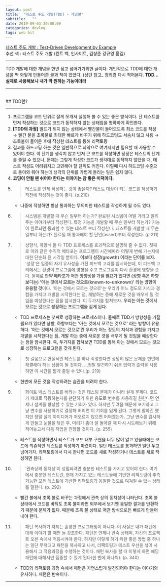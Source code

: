 ```yaml
---
layout: post
title:  "테스트 주도 개발(TDD) - 개념편"
subtitle:   ""
date: 2019-09-03 20:00:09
categories: devlog
tags: web bit
---
```


[테스트 주도 개발 : Test-Driven Development by Example](https://edykim.com/ko/post/book-test-driven-development-by-example/)  
추천 책 : 테스트 주도 개발 (켄트 백, 인사이트, 김창준 강규영 옮김)
  
---

TDD 개발에 대한 개념을 한번 짚고 넘어가기위한 글이다.
개인적으로 TDD에 대한 개념을 딱 와닿게 만들어준 글과 책이 있었다. (상단 참고_
정리겸 다시 적어본다. **TDD... 실제로 사용해보니 내가 딱 원하는 기능이더라**

- - -

<br/>
## TDD란?

- - -

1. 프로그램을 코드 단위로 잘게 쪼개서 실행해 볼 수 있는 좋은 방식이다. 단 테스트를 먼저 작성하는 것으로 코드가 동작하지 않는 상태임을 명확하게 확인한다.
2. **[TDD의 과정]** 
   빌드가 되지 않는 상태에서 빨간불이 들어오도록 최소 코드를 작성 → 빨간 불을 초록불로 최대한 빠르게 바꾸기 위해 하드코딩도 서슴치 않고 사용 → 초록불이 들어온 후에 작성한 테스트를 통해 리팩토링
3. 결과를 하드코딩 하는 것은 일반적으로 죄악으로 여겨지지만 필요할 때 사용할 수 있어야 한다. 이 단계를 생각지 않고 먼저 큰 코드를 작성하면 당장은 테스트의 단계를 줄일 수 있으나, 문제는 그렇게 작성한 코드가 생각대로 동작하지 않았을 때, 테스트 작성도 어려워지고 고민해야 할 단위도 커진다. 이럴때 다시 하드코딩 수준으로 돌아와 줘야 하는데 생각의 단위를 가볍게 돌리는 일은 쉽지 않다.
4. **코딩이 안될 땐 쉬어야 한다는 이야기는 참 좋은 미덕이다.**
5. >테스트를 언제 작성하는 것이 좋을까? 테스트 대상이 되는 코드를 작성하기 직전에 작성하는 것이 좋다. (p.210)
   - 나중에 작성하면 항상 통과하는 무의미한 테스트를 작성하게 될 수도 있다.
6. > 시스템을 개발할 때 무슨 일부터 하는가? 완료된 시스템이 어떨 거라고 알려주는 이야기부터 작성한다. 특정 기능을 개발할 때 무슨 일부터 하는가? 기능이 완료되면 통과할 수 있는 테스트 부터 작성한다. 테스트를 개발할 때 무슨 일부터 하는가? 완료될 때 통과해야 할 단언(assert)부터 작성한다. (p.211)
7. > 상향식, 하향식 둘 다 TDD 프로세스를 효과적으로 설명해 줄 수 없다. 첫째로 이와 같은 수직적 메타포는 프로그램이 시간에따라 어떻게 변해 가는지에 대한 단순화 된 시각일 뿐이다. **이보다 성장(growth) 이라는 단어를 보자.** '성장'은 일종의 자기 유사성을 가진 피드백 고리를 암시하는데, 이 피드백 고리에서는 환경이 프로그램에 영향을 주고 프로그램이 다시 환경에 영향을 준다. 둘째로 **만약 메타포가 어떤 방향성을 가질 필요가 있다면 (상향 혹은 하향보다는) '아는 것에서 모르는 것으로(known-to-unknown)' 라는 방향이 유용할 것**이다. '아는 것에서 모르는 것으로'는 우리가 어느 정도의 지식과 경험을 가지고 개발을 시작한다는 점, 개발하는 중에 새로운 것을 배우게 될 것임을 예상한다는 점을 암시한다. 이 두가지를 합쳐보자. **우리는 아는 것에서 모르는 것으로 성장하는 프로그램을 갖게 된다.**
   - TDD 프로세스는 첫째로 성장하는 프로세스이다. 둘째로 TDD가 방향성을 가질 필요가 있다면 상향, 하향보다는 '아는 것에서 모르는 것으로' 라는 방향이 유용하다. '아는 것에서 모르는 것으로'란 우리가 어느 정도의 지식과 경험을 가지고 개발을 시작한다는 점, 개발 하는 중에 새로운 것을 배우게 될 것임을 예상한다는 점을 암시한다. 즉, 두가지를 합쳐보면 TDD를 통해 아는 것에서 모르는 것으로 성장하는 프로그램을 갖게 된다.
8. > 첫 걸음으로 현실적인 테스트를 하나 작성한다면 상당히 많은 문제를 한번에 해결해야 하는 상황이 될 것이다. …정말 발견하기 쉬운 입력과 출력을 사용하면 이 시간을 짧게 줄일 수 있다.(p. 219)
   - 한번에 모든 것을 작성하려는 습관을 버려야 한다.
9. > 화이트 박스 테스트를 바라는 것은 테스팅 문제가 아니라 설계 문제다. 코드가 제대로 작동하는지를 판단하기 위한 용도로 변수를 사용하길 원한다면 언제나 설계를 향상할 수 있는 기회가 있다. 하지만 두려움 때문에 포기하고 그냥 변수를 사용하기로 결정해 버리면 이 기회를 잃게 된다. 그렇게 말하긴 했지만 정말 설계 아이디어가 떠오르지 않으면 어쩌겠는가. 그냥 변수를 검사하게 만들고 눈물을 닦은 후, 머리가 좀더 잘 돌아갈 때 다시 시도해보기 위해 적어놓고서 다음 작업을 진행할 것이다. (p. 255)
   - 테스트를 작성하면서 테스트가 코드 내부 구현을 너무 많이 알고 있을때에는 코드에 의존적인 테스트를 작성하기 마련이다. 일단 테스트를 통과하면 일단 두고 넘어가자. 리팩토링에서 다시 만나면 코드를 새로 작성하거나 테스트를 새로 작성하면 된다.
10. > ‘관측상의 동치성’이 성립되려면 충분한 테스트를 가지고 있어야 한다. 여기에서 충분한 테스트란, 현재 가지고 있는 테스트들에 기반한 리팩토링이 추측 가능한 모든 테스트에 기반한 리팩토링과 동일한 것으로 여겨질 수 있는 상태를 말한다. (p. 292)
    - 빨간 불에서 초록 불로 바꾸는 과정에서 관측 상의 동치성이 나타난다. 초록 불 상태에서 코드를 바꿔도 초록 불이라면 외부에서 보기엔 동일한 결과를 반환하기 때문에 문제가 없다. 때문에 초록 불 상태로 어떤 방식으로든 빠르게 만들어 내야 한다.
11. > 패턴 복사하기 자체는 훌륭한 프로그래밍이 아니다. 이 사실은 내가 패턴에 대해 이야기 할 때면 늘 강조한다. 패턴은 언제나 반숙 상태며, 자신의 프로젝트 오븐 속에서 적응시켜야 한다. 하지만 이렇게 하기 위한 좋은 방법 중 하나는 일단 무턱대고 패턴을 복사하고 나서, 리팩토링과 테스트 우선을 섞어 사용해서 그 적응과정을 수행하는 것이다. 패턴 복사를 할 때 이렇게 하면 해당 패턴에 대해서만 집중할 수 있게 된다(한 번에 하나씩). (p. 340)
    - TDD와 리팩토링 과정 속에서 패턴은 자연스럽게 발견되어야 한다는 이야기와 유사하다. 패턴은 반숙이다.

- - -
